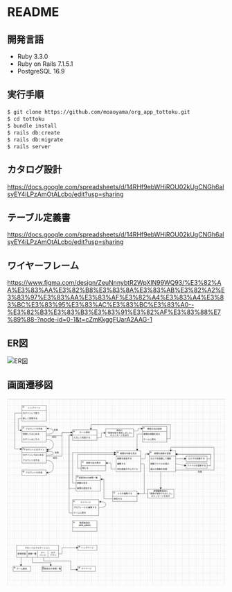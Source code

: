 # README
## 開発言語
* Ruby 3.3.0
* Ruby on Rails 7.1.5.1
* PostgreSQL 16.9
## 実行手順
```
$ git clone https://github.com/moaoyama/org_app_tottoku.git
$ cd tottoku
$ bundle install
$ rails db:create
$ rails db:migrate
$ rails server
```
## カタログ設計
https://docs.google.com/spreadsheets/d/14RHf9ebWHiROU02kUgCNGh6alsyEY4iLPzAmOtALcbo/edit?usp=sharing
## テーブル定義書
https://docs.google.com/spreadsheets/d/14RHf9ebWHiROU02kUgCNGh6alsyEY4iLPzAmOtALcbo/edit?usp=sharing
## ワイヤーフレーム
https://www.figma.com/design/ZeuNnnybtR2WpXlN99WQ93/%E3%82%AA%E3%83%AA%E3%82%B8%E3%83%8A%E3%83%AB%E3%82%A2%E3%83%97%E3%83%AA%E3%83%AF%E3%82%A4%E3%83%A4%E3%83%BC%E3%83%95%E3%83%AC%E3%83%BC%E3%83%A0--%E3%82%B3%E3%83%B3%E3%83%91%E3%82%AF%E3%83%88%E7%89%88-?node-id=0-1&t=cZmKkggFUarA2AAG-1
## ER図
![ER図](ER図.png)
## 画面遷移図
![画面遷移図](画面遷移図.png)
